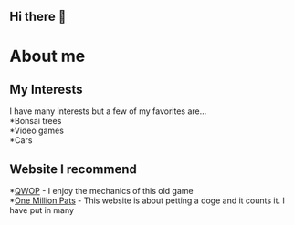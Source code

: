## Hi there 👋

<!--
**woo2shiesty/woo2shiesty** is a ✨ _special_ ✨ repository because its `README.md` (this file) appears on your GitHub profile.

Here are some ideas to get you started:

- 🔭 I’m currently working on ... I'm currently working on finding the right steps in this assignment!
- 🌱 I’m currently learning ... I'm learning how to use Github.
- 👯 I’m looking to collaborate on ... I'm looking to collaborate on making a website.
- 🤔 I’m looking for help with ... I'm looking for help with learning this program.
- 💬 Ask me about ... Bonsai trees!
- 📫 How to reach me: ... nkallaire@my.waketech.edu
- 😄 Pronouns: ... He/Him
- ⚡ Fun fact: ... Bonsai arent genetically dwarfed trees just regular trees with restricted living space.
-->
# About me
## My Interests
I have many interests but a few of my favorites are...  
 *Bonsai trees  
 *Video games  
 *Cars  
## Website I recommend
 *[QWOP](https://www.foddy.net/Athletics.html) - I enjoy the mechanics of this old game  
 *[One Million Pats](https://www.onemillionpats.com) - This website is about petting a doge and it counts it. I have put in many 
